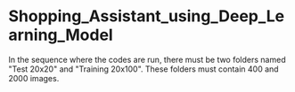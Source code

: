 # Shopping_Assistant_using_Deep_Learning_Model
In the sequence where the codes are run, there must be two folders named "Test 20x20" and "Training 20x100".
These folders must contain 400 and 2000 images.
